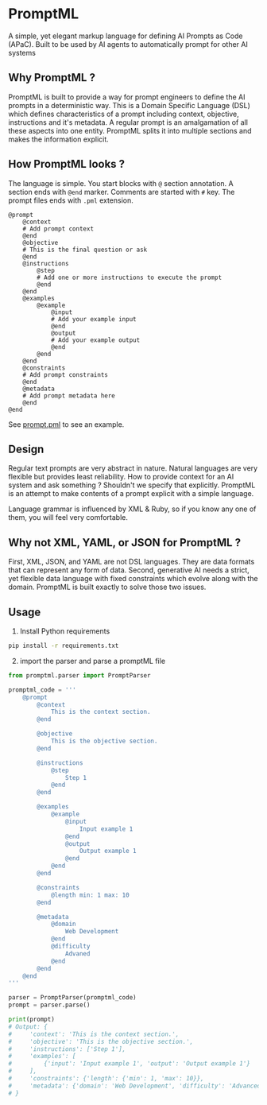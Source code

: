 # PromptML
A simple, yet elegant markup language for defining AI Prompts as Code (APaC). Built to be used by AI agents to automatically prompt for other AI systems

## Why PromptML ?
PromptML is built to provide a way for prompt engineers to define the AI prompts in a deterministic way. This is a Domain Specific Language (DSL) which defines characteristics of a prompt including context, objective, instructions and it's metadata.
A regular prompt is an amalgamation of all these aspects into one entity. PromptML splits it into multiple sections and makes the information explicit.

## How PromptML looks ?
The language is simple. You start blocks with `@` section annotation. A section ends with `@end` marker. Comments are started with `#` key. The prompt files ends with `.pml` extension.

```pml
@prompt
    @context
    # Add prompt context
    @end
    @objective
    # This is the final question or ask
    @end
    @instructions
        @step
        # Add one or more instructions to execute the prompt
        @end
    @end
    @examples
        @example
            @input
            # Add your example input
            @end
            @output
            # Add your example output
            @end
        @end
    @end
    @constraints
    # Add prompt constraints
    @end
    @metadata
    # Add prompt metadata here
    @end
@end
```

See [prompt.pml](./prompt.pml) to see an example.

## Design
Regular text prompts are very abstract in nature. Natural languages are very flexible but provides least reliability. How to provide context for an AI system and ask something ? Shouldn't we specify that explicitly.
PromptML is an attempt to make contents of a prompt explicit with a simple language.

Language grammar is influenced by XML & Ruby, so if you know any one of them, you will feel very comfortable.

## Why not XML, YAML, or JSON for PromptML ?
First, XML, JSON, and YAML are not DSL languages. They are data formats that can represent any form of data. Second, generative AI needs a strict, yet flexible data language with fixed constraints which evolve along with the domain.
PromptML is built exactly to solve those two issues.

## Usage

1. Install Python requirements
```bash
pip install -r requirements.txt
```
2. import the parser and parse a promptML file
```py
from promptml.parser import PromptParser

promptml_code = '''
    @prompt
        @context
            This is the context section.
        @end

        @objective
            This is the objective section.
        @end

        @instructions
            @step
                Step 1
            @end
        @end

        @examples
            @example
                @input
                    Input example 1
                @end
                @output
                    Output example 1
                @end
            @end
        @end

        @constraints
            @length min: 1 max: 10
        @end

        @metadata
            @domain
                Web Development
            @end
            @difficulty
                Advaned
            @end
        @end
    @end
'''

parser = PromptParser(promptml_code)
prompt = parser.parse()

print(prompt)
# Output: {
#     'context': 'This is the context section.',
#     'objective': 'This is the objective section.',
#     'instructions': ['Step 1'],
#     'examples': [
#         {'input': 'Input example 1', 'output': 'Output example 1'}
#     ],
#     'constraints': {'length': {'min': 1, 'max': 10}},
#     'metadata': {'domain': 'Web Development', 'difficulty': 'Advanced'}
# }

```
